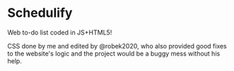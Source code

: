 # Schedulify

Web to-do list coded in JS+HTML5!

CSS done by me and edited by @robek2020, who also provided good fixes to the website's logic and the project would be a buggy mess without his help.

